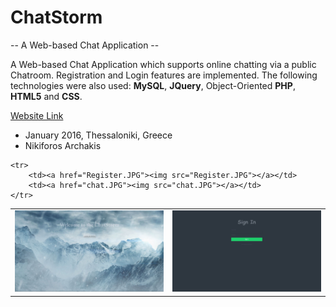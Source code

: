 # ChatStorm
-- A Web-based Chat Application --

A Web-based Chat Application which supports online chatting via a public Chatroom. Registration and Login features are implemented. The following technologies were also used: <b>MySQL</b>, <b>JQuery</b>, Object-Oriented <b>PHP</b>, <b>HTML5</b> and <b>CSS</b>.

<a href="http://chatstorm.3eeweb.com/arxa/PHP/index.php">Website Link</a>
<br/>
 - January 2016, Thessaloniki, Greece
 - Nikiforos Archakis

<table>
 	<tr>
		<td><a href="/homepage.JPG"><img src="homepage.JPG"></a></td>
		<td><a href="Signin.JPG"><img src="Signin.JPG"></a></td>
	</tr>
	
 	<tr>
		<td><a href="Register.JPG"><img src="Register.JPG"></a></td>
		<td><a href="chat.JPG"><img src="chat.JPG"></a></td>
	</tr>
</table>
